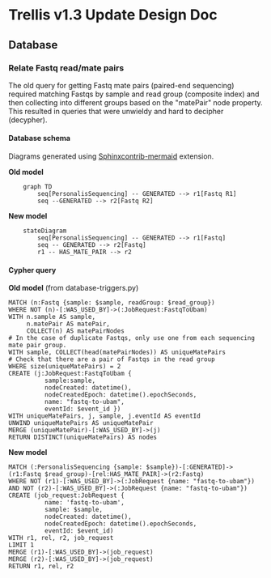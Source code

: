 # Trellis v1.3 Update Design Doc

## Database
### Relate Fastq read/mate pairs

The old query for getting Fastq mate pairs (paired-end sequencing) required matching Fastqs by sample and read group (composite index) and then collecting into different groups based on the "matePair" node property. This resulted in queries that were unwieldy and hard to decipher (decypher).

#### Database schema

Diagrams generated using [Sphinxcontrib-mermaid](https://sphinxcontrib-mermaid-demo.readthedocs.io/en/latest/) extension.

**Old model**
```{mermaid}
    graph TD
        seq[PersonalisSequencing] -- GENERATED --> r1[Fastq R1]
        seq --GENERATED --> r2[Fastq R2]
```

**New model**
```{mermaid}
    stateDiagram
        seq[PersonalisSequencing] -- GENERATED --> r1[Fastq]
        seq -- GENERATED --> r2[Fastq]
        r1 -- HAS_MATE_PAIR --> r2
```

#### Cypher query

**Old model** (from database-triggers.py)
```
MATCH (n:Fastq {sample: $sample, readGroup: $read_group})
WHERE NOT (n)-[:WAS_USED_BY]->(:JobRequest:FastqToUbam)
WITH n.sample AS sample,
     n.matePair AS matePair,
     COLLECT(n) AS matePairNodes
# In the case of duplicate Fastqs, only use one from each sequencing mate pair group.
WITH sample, COLLECT(head(matePairNodes)) AS uniqueMatePairs
# Check that there are a pair of Fastqs in the read group
WHERE size(uniqueMatePairs) = 2 
CREATE (j:JobRequest:FastqToUbam {
          sample:sample,
          nodeCreated: datetime(),
          nodeCreatedEpoch: datetime().epochSeconds,
          name: "fastq-to-ubam",
          eventId: $event_id })
WITH uniqueMatePairs, j, sample, j.eventId AS eventId
UNWIND uniqueMatePairs AS uniqueMatePair
MERGE (uniqueMatePair)-[:WAS_USED_BY]->(j)
RETURN DISTINCT(uniqueMatePairs) AS nodes
```

**New model**
```
MATCH (:PersonalisSequencing {sample: $sample})-[:GENERATED]->(r1:Fastq $read_group)-[rel:HAS_MATE_PAIR]->(r2:Fastq)
WHERE NOT (r1)-[:WAS_USED_BY]->(:JobRequest {name: "fastq-to-ubam"})
AND NOT (r2)-[:WAS_USED_BY]->(:JobRequest {name: "fastq-to-ubam"})
CREATE (job_request:JobRequest {
          name: 'fastq-to-ubam',
          sample: $sample,
          nodeCreated: datetime(),
          nodeCreatedEpoch: datetime().epochSeconds,
          eventId: $event_id)
WITH r1, rel, r2, job_request 
LIMIT 1
MERGE (r1)-[:WAS_USED_BY]->(job_request)
MERGE (r2)-[:WAS_USED_BY]->(job_request)
RETURN r1, rel, r2
```

